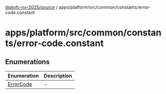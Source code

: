 [@aiofc-nx-2025/source](../../../../../../index.md) / apps/platform/src/common/constants/error-code.constant

# apps/platform/src/common/constants/error-code.constant

## Enumerations

| Enumeration | Description |
| ------ | ------ |
| [ErrorCode](enumerations/ErrorCode.md) | - |

